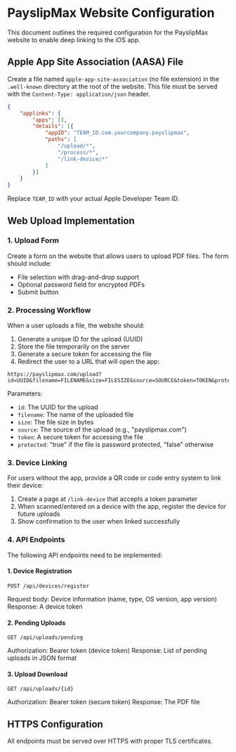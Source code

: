 # PayslipMax Website Configuration

This document outlines the required configuration for the PayslipMax website to enable deep linking to the iOS app.

## Apple App Site Association (AASA) File

Create a file named `apple-app-site-association` (no file extension) in the `.well-known` directory at the root of the website. This file must be served with the `Content-Type: application/json` header.

```json
{
    "applinks": {
        "apps": [],
        "details": [{
            "appID": "TEAM_ID.com.yourcompany.payslipmax",
            "paths": [
                "/upload/*",
                "/process/*",
                "/link-device/*"
            ]
        }]
    }
}
```

Replace `TEAM_ID` with your actual Apple Developer Team ID.

## Web Upload Implementation

### 1. Upload Form

Create a form on the website that allows users to upload PDF files. The form should include:

- File selection with drag-and-drop support
- Optional password field for encrypted PDFs
- Submit button

### 2. Processing Workflow

When a user uploads a file, the website should:

1. Generate a unique ID for the upload (UUID)
2. Store the file temporarily on the server
3. Generate a secure token for accessing the file
4. Redirect the user to a URL that will open the app:

```
https://payslipmax.com/upload?id=UUID&filename=FILENAME&size=FILESIZE&source=SOURCE&token=TOKEN&protected=ISPROTECTED
```

Parameters:
- `id`: The UUID for the upload
- `filename`: The name of the uploaded file
- `size`: The file size in bytes
- `source`: The source of the upload (e.g., "payslipmax.com")
- `token`: A secure token for accessing the file
- `protected`: "true" if the file is password protected, "false" otherwise

### 3. Device Linking

For users without the app, provide a QR code or code entry system to link their device:

1. Create a page at `/link-device` that accepts a token parameter
2. When scanned/entered on a device with the app, register the device for future uploads
3. Show confirmation to the user when linked successfully

### 4. API Endpoints

The following API endpoints need to be implemented:

#### 1. Device Registration
```
POST /api/devices/register
```
Request body: Device information (name, type, OS version, app version)
Response: A device token

#### 2. Pending Uploads
```
GET /api/uploads/pending
```
Authorization: Bearer token (device token)
Response: List of pending uploads in JSON format

#### 3. Upload Download
```
GET /api/uploads/{id}
```
Authorization: Bearer token (secure token)
Response: The PDF file

## HTTPS Configuration

All endpoints must be served over HTTPS with proper TLS certificates. 